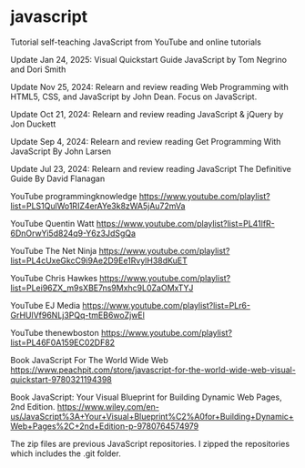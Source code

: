 # javascript
Tutorial self-teaching JavaScript from YouTube and online tutorials

Update Jan 24, 2025:  Visual Quickstart Guide JavaScript by Tom Negrino and Dori Smith

Update Nov 25, 2024:  Relearn and review reading Web Programming with HTML5, CSS, and JavaScript by John Dean.  Focus on JavaScript.

Update Oct 21, 2024:  Relearn and review reading JavaScript & jQuery by Jon Duckett

Update Sep 4, 2024:  Relearn and review reading Get Programming With JavaScript By John Larsen

Update Jul 23, 2024:  Relearn and review reading JavaScript The Definitive Guide By David Flanagan

YouTube programmingknowledge https://www.youtube.com/playlist?list=PLS1QulWo1RIZ4erAYe3k8zWA5jAu72mVa

YouTube Quentin Watt https://www.youtube.com/playlist?list=PL41lfR-6DnOrwYi5d824q9-Y6z3JdSgQa

YouTube The Net Ninja https://www.youtube.com/playlist?list=PL4cUxeGkcC9i9Ae2D9Ee1RvylH38dKuET

YouTube Chris Hawkes https://www.youtube.com/playlist?list=PLei96ZX_m9sXBE7ns9Mxhc9L0ZaOMxTYJ

YouTube EJ Media https://www.youtube.com/playlist?list=PLr6-GrHUlVf96NLj3PQq-tmEB6woZjwEl

YouTube thenewboston https://www.youtube.com/playlist?list=PL46F0A159EC02DF82

Book JavaScript For The World Wide Web https://www.peachpit.com/store/javascript-for-the-world-wide-web-visual-quickstart-9780321194398

Book JavaScript: Your Visual Blueprint for Building Dynamic Web Pages, 2nd Edition. https://www.wiley.com/en-us/JavaScript%3A+Your+Visual+Blueprint%C2%A0for+Building+Dynamic+Web+Pages%2C+2nd+Edition-p-9780764574979

The zip files are previous JavaScript repositories.  I zipped the repositories which includes the .git folder.
